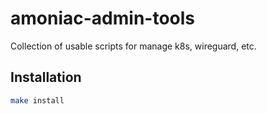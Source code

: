 # amoniac-admin-tools

Collection of usable scripts for manage k8s, wireguard, etc.

## Installation

```sh
make install
```
